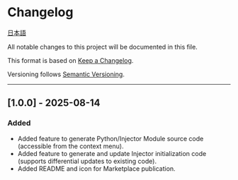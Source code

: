 # Changelog

[日本語](CHANGELOG.jp.md)

All notable changes to this project will be documented in this file.
  
This format is based on [Keep a Changelog](https://keepachangelog.com/en/1.0.0/).
 
Versioning follows [Semantic Versioning](https://semver.org/).

---

## [1.0.0] - 2025-08-14
### Added

- Added feature to generate Python/Injector Module source code (accessible from the context menu).
- Added feature to generate and update Injector initialization code (supports differential updates to existing code).
- Added README and icon for Marketplace publication.
